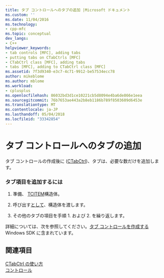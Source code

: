 ```yaml
---
title: タブ コントロールへのタブの追加 |Microsoft ドキュメント
ms.custom: ''
ms.date: 11/04/2016
ms.technology:
- cpp-mfc
ms.topic: conceptual
dev_langs:
- C++
helpviewer_keywords:
- tab controls [MFC], adding tabs
- putting tabs on CTabCtrls [MFC]
- CTabCtrl class [MFC], adding tabs
- tabs [MFC], adding to CTabCtrl class [MFC]
ms.assetid: 7f3d9340-e3c7-4c71-9912-be57534ecc78
author: mikeblome
ms.author: mblome
ms.workload:
- cplusplus
ms.openlocfilehash: 86032bd3d1ce10221cb5d8094e4ba6de866e1eea
ms.sourcegitcommit: 76b7653ae443a2b8eb1186b789f8503609d6453e
ms.translationtype: MT
ms.contentlocale: ja-JP
ms.lasthandoff: 05/04/2018
ms.locfileid: "33342854"
---
```

# <a name="adding-tabs-to-a-tab-control"></a>タブ コントロールへのタブの追加
タブ コントロールの作成後に ([CTabCtrl](../mfc/reference/ctabctrl-class.md))、タブは、必要な数だけを追加します。  
  
### <a name="to-add-a-tab-item"></a>タブ項目を追加するには  
  
1.  準備、 [TCITEM](http://msdn.microsoft.com/library/windows/desktop/bb760554)構造体。  
  
2.  呼び出す[として](../mfc/reference/ctabctrl-class.md#insertitem)、構造体を渡します。  
  
3.  その他のタブの項目を手順 1. および 2. を繰り返します。  
  
 詳細については、次を参照してください。[タブ コントロールを作成する](http://msdn.microsoft.com/library/windows/desktop/bb760550)Windows SDK に含まれています。  
  
## <a name="see-also"></a>関連項目  
 [CTabCtrl の使い方](../mfc/using-ctabctrl.md)   
 [コントロール](../mfc/controls-mfc.md)

